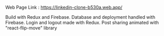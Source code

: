 Web Page Link : https://linkedin-clone-b530a.web.app/

Build with Redux and Firebase. Database and deployment handled with Firebase. Login and logout 
made with Redux. Post sharing animated with "react-flip-move" library

